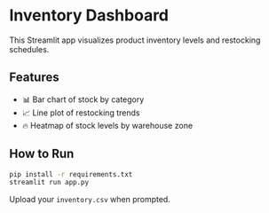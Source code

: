 # Inventory Dashboard

This Streamlit app visualizes product inventory levels and restocking schedules.

## Features
- 📊 Bar chart of stock by category
- 📈 Line plot of restocking trends
- 🔥 Heatmap of stock levels by warehouse zone

## How to Run

```bash
pip install -r requirements.txt
streamlit run app.py
```

Upload your `inventory.csv` when prompted.
